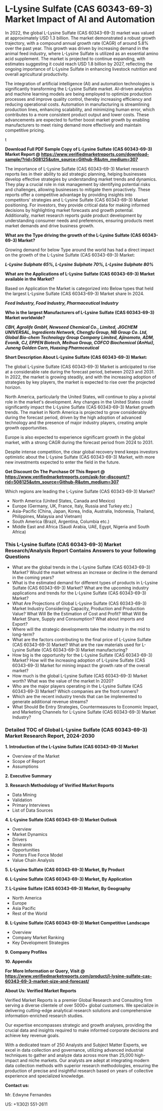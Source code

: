 <meta name="title" content="Global  L-Lysine Sulfate (CAS 60343-69-3) Market Impact of AI and Automation"><meta name="description" content="  In 2022, the global L-Lysine Sulfate (CAS 60343-69-3) market was valued at approximately USD 1.3 billion. The market demonstrated a robust growth trajectory, with a "><meta name="title" content=" L-Lysine Sulfate (CAS 60343-69-3) Market Size, Share, Scope, Trends, Growth, Opportunities, Analysis, Forecast"> <h1>L-Lysine Sulfate (CAS 60343-69-3) Market Impact of AI and Automation</h1> <p>In 2022, the global L-Lysine Sulfate (CAS 60343-69-3) market was valued at approximately USD 1.3 billion. The market demonstrated a robust growth trajectory, with a compound annual growth rate (CAGR) of around 5.8% over the past year. This growth was driven by increasing demand in the animal feed industry, where L-Lysine Sulfate is utilized as an essential amino acid supplement. The market is projected to continue expanding, with estimates suggesting it could reach USD 1.8 billion by 2027, reflecting the ongoing importance of L-Lysine Sulfate in enhancing livestock nutrition and overall agricultural productivity.</p> <p>The integration of artificial intelligence (AI) and automation technologies is significantly transforming the L-Lysine Sulfate market. AI-driven analytics and machine learning models are being employed to optimize production processes and improve quality control, thereby increasing efficiency and reducing operational costs. Automation in manufacturing is streamlining production lines, enhancing scalability, and minimizing human error, which contributes to a more consistent product output and lower costs. These advancements are expected to further boost market growth by enabling manufacturers to meet rising demand more effectively and maintain competitive pricing.</p> t</p><p id="" class=""><strong>Download Full PDF Sample Copy of L-Lysine Sulfate (CAS 60343-69-3) Market Report @ <a href="https://www.verifiedmarketreports.com/download-sample/?rid=508125&utm_source=Github-R&utm_medium=307" target="_blank">https://www.verifiedmarketreports.com/download-sample/?rid=508125&utm_source=Github-R&utm_medium=307</a></strong></p><p>The importance of&nbsp;L-Lysine Sulfate (CAS 60343-69-3) Market research reports lies in their ability to aid strategic planning, helping businesses develop effective strategies by understanding market trends and dynamics. They play a crucial role in risk management by identifying potential risks and challenges, allowing businesses to mitigate them proactively. These reports offer a competitive advantage by providing insights into competitors' strategies and L-Lysine Sulfate (CAS 60343-69-3) Market positioning. For investors, they provide critical data for making informed decisions by highlighting market forecasts and growth potential. Additionally, market research reports guide product development by understanding consumer needs and preferences, ensuring products meet market demands and drive business growth.</p><p><strong>What are the&nbsp;Type driving the growth of the L-Lysine Sulfate (CAS 60343-69-3) Market?</strong></p><p id="" class="">Growing demand for below Type around the world has had a direct impact on the growth of the L-Lysine Sulfate (CAS 60343-69-3) Market:</p><em><strong>L-Lysine Sulphate 65%, L-Lysine Sulphate 70%, L-Lysine Sulphate 80%</strong></em></p><strong>What are the&nbsp;Applications&nbsp;of L-Lysine Sulfate (CAS 60343-69-3) Market available in the Market?</strong></p><p id="" class="">Based on Application the Market is categorized into Below types that held the largest L-Lysine Sulfate (CAS 60343-69-3) Market share In 2024.</p><em><strong>Feed Industry, Food Industry, Pharmaceutical Industry</strong></em></p><strong>Who is the largest Manufacturers of L-Lysine Sulfate (CAS 60343-69-3) Market worldwide?</strong></p><p><em><strong>CBH, Agrolife GmbH, Newseed Chemical Co., Limited, JIGCHEM UNIVERSAL, Ingredients Network, Chengfu Group, NB Group Co. Ltd, Global Bio-chem Technology Group Company Limited, Ajinomoto, ADM, Evonik, CJ, EPPEN Biotech, Meihua Group, COFCO Biochemical (AnHui), Juneng Golden Corn, Huaxing Pharmceutical</strong></em></p><p id="" class=""><strong>Short Description About L-Lysine Sulfate (CAS 60343-69-3) Market:</strong></p><p>The global L-Lysine Sulfate (CAS 60343-69-3) Market is anticipated to rise at a considerable rate during the forecast period, between 2023 and 2031. In 2022, the market is growing steadily, and with the increasing adoption of strategies by key players, the market is expected to rise over the projected horizon.</p><p>North America, particularly the United States, will continue to play a pivotal role in the market's development. Any changes in the United States could significantly impact the L-Lysine Sulfate (CAS 60343-69-3) Market growth trends. The market in North America is projected to grow considerably during the forecast period, driven by the high adoption of advanced technology and the presence of major industry players, creating ample growth opportunities.</p><p>Europe is also expected to experience significant growth in the global market, with a strong CAGR during the forecast period from 2024 to 2031.</p><p>Despite intense competition, the clear global recovery trend keeps investors optimistic about the L-Lysine Sulfate (CAS 60343-69-3) Market, with more new investments expected to enter the field in the future.</p><p id="" class=""><strong>Get Discount On The Purchase Of This Report @ <a href="https://www.verifiedmarketreports.com/ask-for-discount/?rid=508125&utm_source=Github-R&utm_medium=307" target="_blank">https://www.verifiedmarketreports.com/ask-for-discount/?rid=508125&utm_source=Github-R&utm_medium=307</a></strong></p>Which regions are leading the L-Lysine Sulfate (CAS 60343-69-3) Market?</p><ul><li>North America (United States, Canada and Mexico)</li><li>Europe (Germany, UK, France, Italy, Russia and Turkey etc.)</li><li>Asia-Pacific (China, Japan, Korea, India, Australia, Indonesia, Thailand, Philippines, Malaysia and Vietnam)</li><li>South America (Brazil, Argentina, Columbia etc.)</li><li>Middle East and Africa (Saudi Arabia, UAE, Egypt, Nigeria and South Africa)</li></ul><h3 id="" class="">This L-Lysine Sulfate (CAS 60343-69-3) Market Research/Analysis Report Contains Answers to your following Questions</h3><ul><li>What are the global trends in the L-Lysine Sulfate (CAS 60343-69-3) Market? Would the market witness an increase or decline in the demand in the coming years?</li><li>What is the estimated demand for different types of products in L-Lysine Sulfate (CAS 60343-69-3) Market? What are the upcoming industry applications and trends for the L-Lysine Sulfate (CAS 60343-69-3) Market?</li><li>What Are Projections of Global L-Lysine Sulfate (CAS 60343-69-3) Market Industry Considering Capacity, Production and Production Value? What Will Be the Estimation of Cost and Profit? What Will Be Market Share, Supply and Consumption? What about imports and Export?</li><li>Where will the strategic developments take the industry in the mid to long-term?</li><li>What are the factors contributing to the final price of L-Lysine Sulfate (CAS 60343-69-3) Market? What are the raw materials used for L-Lysine Sulfate (CAS 60343-69-3) Market manufacturing?</li><li>How big is the opportunity for the L-Lysine Sulfate (CAS 60343-69-3) Market? How will the increasing adoption of L-Lysine Sulfate (CAS 60343-69-3) Market for mining impact the growth rate of the overall market?</li><li>How much is the global L-Lysine Sulfate (CAS 60343-69-3) Market worth? What was the value of the market In 2020?</li><li>Who are the major players operating in the L-Lysine Sulfate (CAS 60343-69-3) Market? Which companies are the front runners?</li><li>Which are the recent industry trends that can be implemented to generate additional revenue streams?</li><li>What Should Be Entry Strategies, Countermeasures to Economic Impact, and Marketing Channels for L-Lysine Sulfate (CAS 60343-69-3) Market Industry?</li></ul><h3 id="" class="">Detailed TOC of Global L-Lysine Sulfate (CAS 60343-69-3) Market Research Report, 2024-2030</h3><p id="" class=""><strong>1. Introduction of the L-Lysine Sulfate (CAS 60343-69-3) Market</strong></p><ul><li>Overview of the Market</li><li>Scope of Report</li><li>Assumptions</li></ul><p id="" class=""><strong>2. Executive Summary</strong></p><p id="" class=""><strong>3. Research Methodology of Verified Market Reports</strong></p><ul><li>Data Mining</li><li>Validation</li><li>Primary Interviews</li><li>List of Data Sources</li></ul><p id="" class=""><strong>4. L-Lysine Sulfate (CAS 60343-69-3) Market Outlook</strong></p><ul><li>Overview</li><li>Market Dynamics</li><li>Drivers</li><li>Restraints</li><li>Opportunities</li><li>Porters Five Force Model</li><li>Value Chain Analysis</li></ul><p id="" class=""><strong>5. L-Lysine Sulfate (CAS 60343-69-3) Market, By Product</strong></p><p id="" class=""><strong>6. L-Lysine Sulfate (CAS 60343-69-3) Market, By Application</strong></p><p id="" class=""><strong>7. L-Lysine Sulfate (CAS 60343-69-3) Market, By Geography</strong></p><ul><li>North America</li><li>Europe</li><li>Asia Pacific</li><li>Rest of the World</li></ul><p id="" class=""><strong>8. L-Lysine Sulfate (CAS 60343-69-3) Market Competitive Landscape</strong></p><ul><li>Overview</li><li>Company Market Ranking</li><li>Key Development Strategies</li></ul><p id="" class=""><strong>9. Company Profiles</strong></p><p id="" class=""><strong>10. Appendix</strong></p><p id="" class=""><strong>For More Information or Query, Visit @ <a href="https://www.verifiedmarketreports.com/product/l-lysine-sulfate-cas-60343-69-3-market-size-and-forecast/" target="_blank">https://www.verifiedmarketreports.com/product/l-lysine-sulfate-cas-60343-69-3-market-size-and-forecast/</a></strong></p><p id="" class=""><strong>About Us: Verified Market Reports</strong></p><p id="" class="">Verified Market Reports is a premier Global Research and Consulting firm serving a diverse clientele of over 5000+ global customers. We specialize in delivering cutting-edge analytical research solutions and comprehensive information-enriched research studies.</p><p id="" class="">Our expertise encompasses strategic and growth analyses, providing the crucial data and insights required to make informed corporate decisions and achieve key revenue goals.</p><p id="" class="">With a dedicated team of 250 Analysts and Subject Matter Experts, we excel in data collection and governance, utilizing advanced industrial techniques to gather and analyze data across more than 25,000 high-impact and niche markets. Our analysts are adept at integrating modern data collection methods with superior research methodologies, ensuring the production of precise and insightful research based on years of collective experience and specialized knowledge.</p><p id="" class=""><strong>Contact us:</strong></p><p id="" class="">Mr. Edwyne Fernandes</p><p id="" class="">US: +1(302) 551-2611</p>